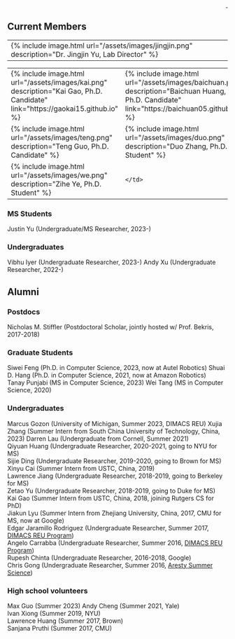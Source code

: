 <div style="text-align: right">
  <a href="https://scholar.google.com/citations?user=jkRa2LEAAAAJ&hl=en"><span style="color:blue">&nbsp;</span></a>
</div>

## Current Members 

<table border="0"  style="border: none!important;">
  <tr style="border: none!important;">
    <td style="border: none!important;">
      {% include image.html url="/assets/images/jingjin.png" description="Dr. Jingjin Yu, Lab Director" %} 
    </td>
    <td style="border: none!important;">
    </td>
  </tr>
</table>  
  

<table border="0"  style="border: none!important;">
  <tr style="border: none!important;">
    <td style="border: none!important;">
      {% include image.html url="/assets/images/kai.png" description="Kai Gao, Ph.D. Candidate" link="https://gaokai15.github.io" %}
    </td>
    <td style="border: none!important;">
      {% include image.html url="/assets/images/baichuan.png" description="Baichuan Huang, Ph.D. Candidate" link="https://baichuan05.github.io/" %}
    </td>
  </tr>
  <tr style="border: none!important;">
    <td style="border: none!important;">
      {% include image.html url="/assets/images/teng.png" description="Teng Guo, Ph.D. Candidate" %}  
    </td>
    <td style="border: none!important;">
      {% include image.html url="/assets/images/duo.png" description="Duo Zhang, Ph.D. Student" %}  
    </td>
  </tr>
  <tr style="border: none!important;">
    <td style="border: none!important;">
      {% include image.html url="/assets/images/we.png" description="Zihe Ye, Ph.D. Student" %}  
    </td>
    <td style="border: none!important;">
      
    </td>
  </tr>
</table>

### MS Students 

Justin Yu (Undergraduate/MS Researcher, 2023-)  

### Undergraduates 

Vibhu Iyer (Undergraduate Researcher, 2023-)
Andy Xu (Undergraduate Researcher, 2022-) 

## Alumni 

### Postdocs 

Nicholas M. Stiffler (Postdoctoral Scholar, jointly hosted w/ Prof. Bekris, 2017-2018)

### Graduate Students

Siwei Feng (Ph.D. in Computer Science, 2023, now at Autel Robotics)
Shuai D. Hang (Ph.D. in Computer Science, 2021, now at Amazon Robotics)  
Tanay Punjabi (MS in Computer Science, 2023)
Wei Tang (MS in Computer Science, 2020)

### Undergraduates 

Marcus Gozon (University of Michigan, Summer 2023, DIMACS REU)
Xujia Zhang (Summer Intern from South China University of Technology, China, 2023) 
Darren Lau (Undergraduate from Cornell, Summer 2021)  
Qiyuan Huang (Undergraduate Researcher, 2020-2021, going to NYU for MS)  
Sijie Ding (Undergraduate Researcher, 2019-2020, going to Brown for MS)  
Xinyu Cai (Summer Intern from USTC, China, 2019)  
Lawrence Jiang (Undergraduate Researcher, 2018-2019, going to Berkeley for MS)  
Zetao Yu (Undergraduate Researcher, 2018-2019, going to Duke for MS)  
Kai Gao (Summer Intern from USTC, China, 2018, joining Rutgers CS for PhD)  
Jiakun Lyu (Summer Intern from Zhejiang University, China, 2017, CMU for MS, now at Google)  
Edgar Jaramillo Rodriguez (Undergraduate Researcher, Summer 2017, <a href="http://reu.dimacs.rutgers.edu/">DIMACS REU Program</a>)   
Angelo Carrabba (Undergraduate Researcher, Summer 2016, <a href="http://reu.dimacs.rutgers.edu/">DIMACS REU Program</a>)   
Rupesh Chinta (Undergraduate Researcher, 2016-2018, Google)  
Chris Gong (Undergraduate Researcher, Summer 2016, <a href="https://aresty.rutgers.edu/our-programs/summer-science-program" target="_">Aresty Summer Science</a>)  

### High school volunteers

Max Guo (Summer 2023)
Andy Cheng (Summer 2021, Yale)  
Ivan Xiong (Summer 2019, NYU)  
Lawrence Huang (Summer 2017, Brown)  
Sanjana Pruthi (Summer 2017, CMU)  








